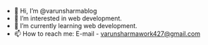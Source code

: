 - 👋 Hi, I’m @varunsharmablog
- 👀 I’m interested in web development.
- 🌱 I’m currently learning web development.
- 📫 How to reach me: E-mail - varunsharmawork427@gmail.com

<!---
varunsharmablog/varunsharmablog is a ✨ special ✨ repository because its `README.md` (this file) appears on your GitHub profile.
You can click the Preview link to take a look at your changes.
--->
